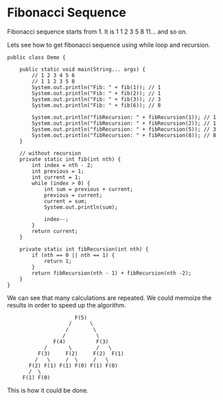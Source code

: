 # Fibonacci Sequence

Fibonacci sequence starts from 1. It is 1 1 2 3 5 8 11... and so on.

Lets see how to get fibonacci sequence using while loop and recursion.

```
public class Demo {

    public static void main(String... args) {
        // 1 2 3 4 5 6
        // 1 1 2 3 5 8
        System.out.println("Fib: " + fib(1)); // 1
        System.out.println("Fib: " + fib(2)); // 1
        System.out.println("Fib: " + fib(3)); // 3
        System.out.println("Fib: " + fib(6)); // 8

        System.out.println("fibRecursion: " + fibRecursion(1)); // 1
        System.out.println("fibRecursion: " + fibRecursion(2)); // 1
        System.out.println("fibRecursion: " + fibRecursion(5)); // 3
        System.out.println("fibRecursion: " + fibRecursion(8)); // 8
    }

    // without recursion
    private static int fib(int nth) {
        int index = nth - 2;
        int previous = 1;
        int current = 1;
        while (index > 0) {
            int sum = previous + current;
            previous = current;
            current = sum;
            System.out.println(sum);

            index--;
        }
        return current;
    }

    private static int fibRecursion(int nth) {
        if (nth == 0 || nth == 1) {
            return 1;
        }
        return fibRecursion(nth - 1) + fibRecursion(nth -2);
    }
}
```

We can see that many calculations are repeated. We could memoize the results in order to speed up the algorithm. 

```
                      F(5)  
                    /      \                  
                   /        \
                  /          \
               F(4)          F(3)
            /       \        /   \
          F(3)     F(2)     F(2)  F(1)
         /   \     /  \     /   \
       F(2) F(1) F(1) F(0) F(1) F(0)
       /  \
     F(1) F(0)
```

This is how it could be done. 

```

```



